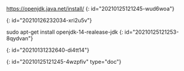 https://openjdk.java.net/install/
{: id="20210125121245-wud6woa"}


{: id="20210126232034-xri2u5v"}

sudo apt-get install openjdk-14-realease-jdk
{: id="20210125121253-8qydvan"}


{: id="20210131232640-di4tt14"}


{: id="20210125121245-4wzpfiv" type="doc"}
